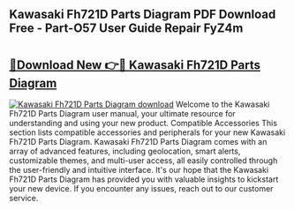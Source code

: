 ## Kawasaki Fh721D Parts Diagram PDF Download Free - Part-O57 User Guide Repair FyZ4m

# <h2><a href="http://dfhihv.blite.top/?on=Kawasaki+Fh721D+Parts+Diagram">🔗Download New 👉🔴 Kawasaki Fh721D Parts Diagram</a></h2>

[![Kawasaki Fh721D Parts Diagram download](https://i.imgur.com/lujVjoI.png)](http://dfhihv.blite.top/?on=Kawasaki+Fh721D+Parts+Diagram)
Welcome to the Kawasaki Fh721D Parts Diagram user manual, your ultimate resource for understanding and using your new product. Compatible Accessories This section lists compatible accessories and peripherals for your new Kawasaki Fh721D Parts Diagram. Kawasaki Fh721D Parts Diagram comes with an array of advanced features, including geolocation, smart alerts, customizable themes, and multi-user access, all easily controlled through the user-friendly and intuitive interface. It's our hope that the Kawasaki Fh721D Parts Diagram has provided you with valuable insights to kickstart your new device. If you encounter any issues, reach out to our customer service.
